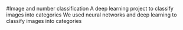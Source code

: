  #Image and number classification 
 A deep learning project to classify images into categories 
 We used neural networks and deep learning to classify images into categories 

